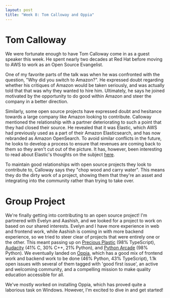 ```yaml
---
layout: post
title: "Week 8: Tom Calloway and Oppia"
---
```

# Tom Calloway
We were fortunate enough to have Tom Calloway come in as a guest speaker this week. He spent nearly two decades at Red Hat before moving to AWS to work as an Open Source Evangelist. 

One of my favorite parts of the talk was when he was confronted with the question, "Why did you switch to Amazon?". He expressed doubt regarding whether his critiques of Amazon would be taken seriously, and was actually told that that was why they wanted to hire him. Ultimately, he says he joined motivated by the opportunity to do good within Amazon and steer the company in a better direction. 

Similarly, some open source projects have expressed doubt and hesitance towards a large company like Amazon looking to contribute. Calloway mentioned the relationship with a partner deteriorating to such a point that they had closed their source. He revealed that it was Elastic, which AWS had previously used as a part of their Amazon Elasticsearch, and has now rebranded as Amazon OpenSearch. To avoid similar conflicts in the future, he looks to develop a process to ensure that revenues are coming back to them so they aren't cut out of the picture. It has, however, been interesting to read about Elastic's thoughts on the subject [here](https://www.elastic.co/blog/why-license-change-aws).

To maintain good relationships with open source projects they look to contribute to, Calloway says they "chop wood and carry water". This means they do the dirty work of a project, showing them that they're an asset and integrating into the community rather than trying to take over.

# Group Project
We're finally getting into contributing to an open source project! I'm partnered with Evelyn and Aashish, and we looked for a project to work on based on our shared interests. Evelyn and I have more experience in web and frontend work, while Aashish is coming in with more backend experience, so we tried to steer clear of projects that were entirely one or the other. This meant passing up on [Precious Plastic](https://github.com/ONEARMY/community-platform) (98% TypeScript), [Audacity](https://github.com/audacity/audacity) (41% C, 30% C++,  21% Python), and [Python Arcade](https://github.com/pythonarcade/arcade) (98% Python). We eventually landed on [Oppia](https://github.com/oppia/oppia), which has a good mix of frontend work and backend work to be done (46% Python, 43% TypeScript), 1.1k open issues with several of them tagged with 'good first issue', an active and welcoming community, and a compelling mission to make quality education accessible for all. 

We've mostly worked on installing Oppia, which has proved quite a laborious task on Windows. However, I'm excited to dive in and get started!
